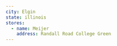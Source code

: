 ```yaml
---
city: Elgin
state: illinois
stores:
  - name: Meijer
    address: Randall Road College Green
---
```

